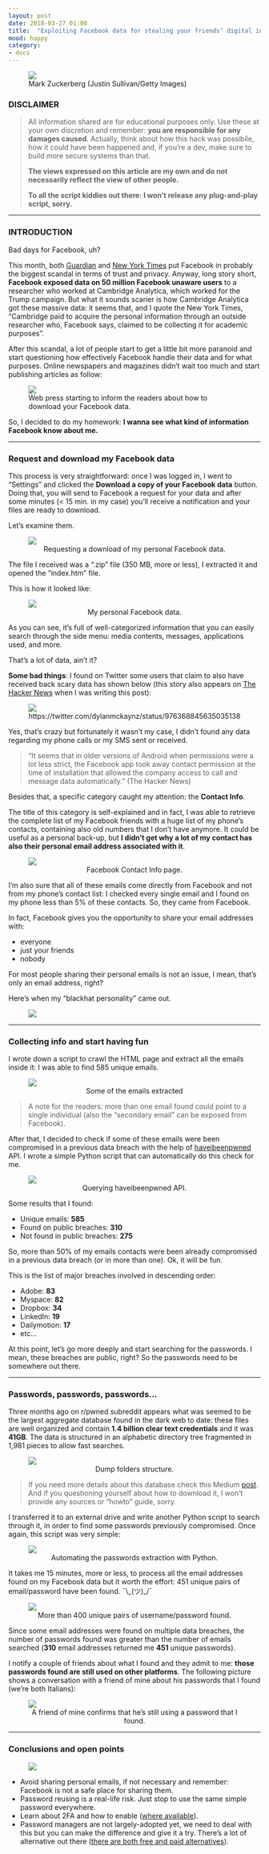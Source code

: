 ```yaml
---	
layout: post
date: 2018-03-27 01:00
title:  "Exploiting Facebook data for stealing your friends’ digital identities"
mood: happy
category: 
- docs
---
```



<figure class="aligncenter">
  <img src="https://cdn-images-1.medium.com/max/1440/1*ddjRjqfrwjV665Rq6NmmjQ.jpeg" />
  <figcaption>Mark Zuckerberg (Justin Sullivan/Getty Images)</figcaption>
</figure>

### DISCLAIMER

> All information shared are for educational purposes only. Use these at your own discretion and remember: **you are responsible for any damages caused**. Actually, think about how this hack was possibile, how it could have been happened and, if you’re a dev, make sure to build more secure systems than that.
>
> **The views expressed on this article are my own and do not necessarily reflect the view of other people.**
>
> **To all the script kiddies out there: I won’t release any plug-and-play script, sorry.**

<!--more-->

*****
 
### INTRODUCTION

Bad days for Facebook, uh?

This month, both [Guardian](https://www.theguardian.com/news/2018/mar/17/data-war-whistleblower-christopher-wylie-faceook-nix-bannon-trump) and [New York Times](https://www.nytimes.com/2018/03/17/us/politics/cambridge-analytica-trump-campaign.html) put Facebook in probably the biggest scandal in terms of trust and privacy. Anyway, long story short, **Facebook exposed data on 50 million Facebook unaware users** to a researcher who worked at Cambridge Analytica, which worked for the Trump campaign. But what it sounds scarier is how Cambridge Analytica got these massive data: it seems that, and I quote the New York Times, “Cambridge paid to acquire the personal information through an outside researcher who, Facebook says, claimed to be collecting it for academic purposes”.

After this scandal, a lot of people start to get a little bit more paranoid and start questioning how effectively Facebook handle their data and for what purposes. Online newspapers and magazines didn’t wait too much and start publishing articles as follow:

<figure class="aligncenter">
  <img src="https://cdn-images-1.medium.com/max/1440/1*lf_Jm7e3YhXsqV6J1eFURw.png" />
  <figcaption>Web press starting to inform the readers about how to download your Facebook data.</figcaption>
</figure>

So, I decided to do my homework: **I wanna see what kind of information Facebook know about me.**

*****

### Request and download my Facebook data

This process is very straightforward: once I was logged in, I went to “Settings” and clicked the **Download a copy of your Facebook data** button. Doing that, you will send to Facebook a request for your data and after some minutes (< 15 min. in my case) you’ll receive a notification and your files are ready to download.

Let’s examine them.

<figure class="aligncenter">
  <img src="https://cdn-images-1.medium.com/max/1440/1*TuRLZSWpu_-JT1EFj6ZxzA.png" />
  <center><figcaption>Requesting a download of my personal Facebook data.</figcaption></center>
</figure>

The file I received was a “.zip” file (350 MB, more or less), I extracted it and opened the “index.htm” file.

This is how it looked like:


<figure class="aligncenter">
  <img src="https://cdn-images-1.medium.com/max/1440/1*qxBHECklzyE_CxJ6n89prw.png" />
  <center><figcaption>My personal Facebook data.</figcaption></center>
</figure>

As you can see, it’s full of well-categorized information that you can easily search through the side menu: media contents, messages, applications used, and more.

That’s a lot of data, ain’t it?

**Some bad things**: I found on Twitter some users that claim to also have received back scary data has shown below (this story also appears on [The Hacker News](https://thehackernews.com/2018/03/facebook-android-data.html) when I was writing this post):

<figure class="aligncenter">
  <img src="https://cdn-images-1.medium.com/max/1440/1*Qv3EaPUrZ9N6L256WuWWfA.png" />
  <center><figcaption>https://twitter.com/dylanmckaynz/status/976368845635035138</figcaption></center>
</figure>

Yes, that’s crazy but fortunately it wasn’t my case, I didn’t found any data regarding my phone calls or my SMS sent or received.

>“It seems that in older versions of Android when permissions were a lot less strict, the Facebook app took away contact permission at the time of installation that allowed the company access to call and message data automatically.” (The Hacker News)

Besides that, a specific category caught my attention: the **Contact Info**.

The title of this category is self-explained and in fact, I was able to retrieve the complete list of my Facebook friends with a huge list of my phone’s contacts, containing also old numbers that I don’t have anymore. It could be useful as a personal back-up, but **I didn’t get why a lot of my contact has also their personal email address associated with it**.

<figure class="aligncenter">
  <img src="https://cdn-images-1.medium.com/max/1440/1*bCmoU1urzU_HcYvy7m_ISQ.png" />
  <center><figcaption>Facebook Contact Info page.</figcaption></center>
</figure>

I’m also sure that all of these emails come directly from Facebook and not from my phone’s contact list: I checked every single email and I found on my phone less than 5% of these contacts. So, they came from Facebook.

In fact, Facebook gives you the opportunity to share your email addresses with:

* everyone
* just your friends
* nobody

For most people sharing their personal emails is not an issue, I mean, that’s only an email address, right?

Here’s when my “blackhat personality” came out.

<figure class="aligncenter">
  <img src="https://cdn-images-1.medium.com/max/1440/1*ymKGRnh8hjOTy4aqkIvWGw.gif" />
  <center><figcaption></figcaption></center>
</figure>

*****

### Collecting info and start having fun

I wrote down a script to crawl the HTML page and extract all the emails inside it: I was able to find 585 unique emails.

<figure class="aligncenter">
  <img src="https://cdn-images-1.medium.com/max/1440/1*G-LoRlVn1aE6DlnAiQp8pQ.png" />
  <center><figcaption>Some of the emails extracted</figcaption></center>
</figure>

>A note for the readers: more than one email found could point to a single individual (also the “secondary email” can be exposed from Facebook).

After that, I decided to check if some of these emails were been compromised in a previous data breach with the help of [haveibeenpwned](https://haveibeenpwned.com/) API. I wrote a simple Python script that can automatically do this check for me.

<figure class="aligncenter">
  <img src="https://cdn-images-1.medium.com/max/1440/1*UXpQ_ExP7T0VMSoyzF0qdQ.png" />
  <center><figcaption>Querying haveibeenpwned API.</figcaption></center>
</figure>

Some results that I found:

* Unique emails: **585**
* Found on public breaches: **310**
* Not found in public breaches: **275**

So, more than 50% of my emails contacts were been already compromised in a previous data breach (or in more than one). Ok, it will be fun.

This is the list of major breaches involved in descending order:

* Adobe: **83**
* Myspace: **82**
* Dropbox: **34**
* LinkedIn: **19**
* Dailymotion: **17**
* etc…

At this point, let’s go more deeply and start searching for the passwords. I mean, these breaches are public, right? So the passwords need to be somewhere out there.

*****

### Passwords, passwords, passwords…

Three months ago on r/pwned subreddit appears what was seemed to be the largest aggregate database found in the dark web to date: these files are well organized and contain **1.4 billion clear text credentials** and it was **41GB**. The data is structured in an alphabetic directory tree fragmented in 1,981 pieces to allow fast searches.

<figure class="aligncenter">
  <img src="https://cdn-images-1.medium.com/max/1440/1*nJ-A7pa2J35miAl9NbC9Tw.png" />
  <center><figcaption>Dump folders structure.</figcaption></center>
</figure>

>If you need more details about this database check this Medium [post](https://medium.com/4iqdelvedeep/1-4-billion-clear-text-credentials-discovered-in-a-single-database-3131d0a1ae14). And if you questioning yourself about how to download it, I won’t provide any sources or “howto” guide, sorry.

I transferred it to an external drive and write another Python script to search through it, in order to find some passwords previously compromised. Once again, this script was very simple:

<figure class="aligncenter">
  <img src="https://cdn-images-1.medium.com/max/1440/1*9veziOoibDSNI_PS8onmbw.png" />
  <center><figcaption>Automating the passwords extraction with Python.</figcaption></center>
</figure>

It takes me 15 minutes, more or less, to process all the email addresses found on my Facebook data but it worth the effort: 451 unique pairs of email/password have been found. ¯\\\_(ツ)\_/¯ 

<figure class="aligncenter">
  <img src="https://cdn-images-1.medium.com/max/1440/1*2Zy2rqzkA_k8pd8p9Zls5g.png" />
  <center><figcaption>More than 400 unique pairs of username/password found.</figcaption></center>
</figure>

Since some email addresses were found on multiple data breaches, the number of passwords found was greater than the number of emails searched (**310** email addresses returned me **451** unique passwords).

I notify a couple of friends about what I found and they admit to me: **those passwords found are still used on other platforms**. The following picture shows a conversation with a friend of mine about his passwords that I found (we’re both Italians):

<figure class="aligncenter">
  <img src="https://cdn-images-1.medium.com/max/1440/1*uw5E6dd_ARXbj7EE-cPEyA.png" />
  <center><figcaption>A friend of mine confirms that he’s still using a password that I found.</figcaption></center>
</figure>

*****

### Conclusions and open points

<figure class="aligncenter">
  <img src="https://cdn-images-1.medium.com/max/1440/1*PzVO2C9otZSdWidw1s0geQ.gif" />
  <center><figcaption></figcaption></center>
</figure>

* Avoid sharing personal emails, if not necessary and remember: Facebook is not a safe place for sharing them.
* Password reusing is a real-life risk. Just stop to use the same simple password everywhere.
* Learn about 2FA and how to enable ([where available](https://twofactorauth.org/)).
* Password managers are not largely-adopted yet, we need to deal with this but you can make the difference and give it a try. There’s a lot of alternative out there ([there are both free and paid alternatives](https://en.wikipedia.org/wiki/List_of_password_managers)).